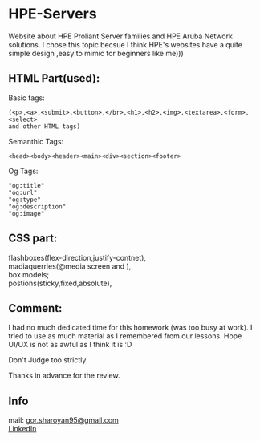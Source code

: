 

# HPE-Servers
Website about HPE Proliant Server families and HPE Aruba Network solutions.
I chose this topic becsue I think HPE's websites have a quite simple design ,easy to mimic for beginners like me))) 

## HTML Part(used):


Basic tags:
```
(<p>,<a>,<submit>,<button>,</br>,<h1>,<h2>,<img>,<textarea>,<form>,<select>
and other HTML tags)
```
Semanthic Tags:
```
<head><body><header><main><div><section><footer>

```
Og Tags:
```
"og:title"
"og:url"
"og:type"
"og:description"
"og:image"
```
## CSS part:
flashboxes(flex-direction,justify-contnet),  
madiaquerries(@media screen and ),  
box models;  
postions(sticky,fixed,absolute),  

## Comment:
I had no much dedicated time for this homework (was too busy at work).
I tried to use as much material as I remembered from our lessons.
Hope UI/UX is not as awful as I think it is :D 

Don't Judge too strictly

Thanks in advance for the review.
## Info

mail: gor.sharoyan95@gmail.com  
[LinkedIn](https://www.linkedin.com/in/gor-sharoyan-759b1b189/)
